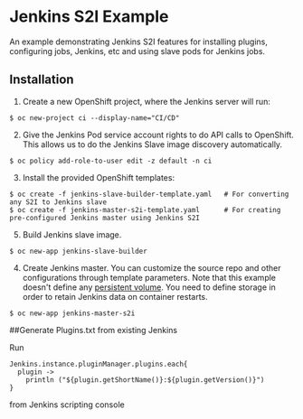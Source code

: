 # Jenkins S2I Example

An example demonstrating Jenkins S2I features for installing plugins, configuring jobs, Jenkins, etc and using slave pods for Jenkins jobs.

## Installation

1. Create a new OpenShift project, where the Jenkins server will run:

  ```
  $ oc new-project ci --display-name="CI/CD"
  ```

2. Give the Jenkins Pod service account rights to do API calls to OpenShift. This allows us to do the Jenkins Slave image discovery automatically.

  ```
  $ oc policy add-role-to-user edit -z default -n ci
  ```

3. Install the provided OpenShift templates:

  ```
  $ oc create -f jenkins-slave-builder-template.yaml   # For converting any S2I to Jenkins slave
  $ oc create -f jenkins-master-s2i-template.yaml      # For creating pre-configured Jenkins master using Jenkins S2I
  ```

5. Build Jenkins slave image.

  ```
  $ oc new-app jenkins-slave-builder
  ```

4. Create Jenkins master. You can customize the source repo and other configurations through template parameters. Note that this example doesn't define any [persistent volume](https://docs.openshift.com/enterprise/3.2/architecture/additional_concepts/storage.html). You need to define storage in order to retain Jenkins data on container restarts. 

  ```
  $ oc new-app jenkins-master-s2i
  ```

##Generate Plugins.txt from existing Jenkins

Run 
```asciidoc
Jenkins.instance.pluginManager.plugins.each{
  plugin -> 
    println ("${plugin.getShortName()}:${plugin.getVersion()}")
}
```

from Jenkins scripting console